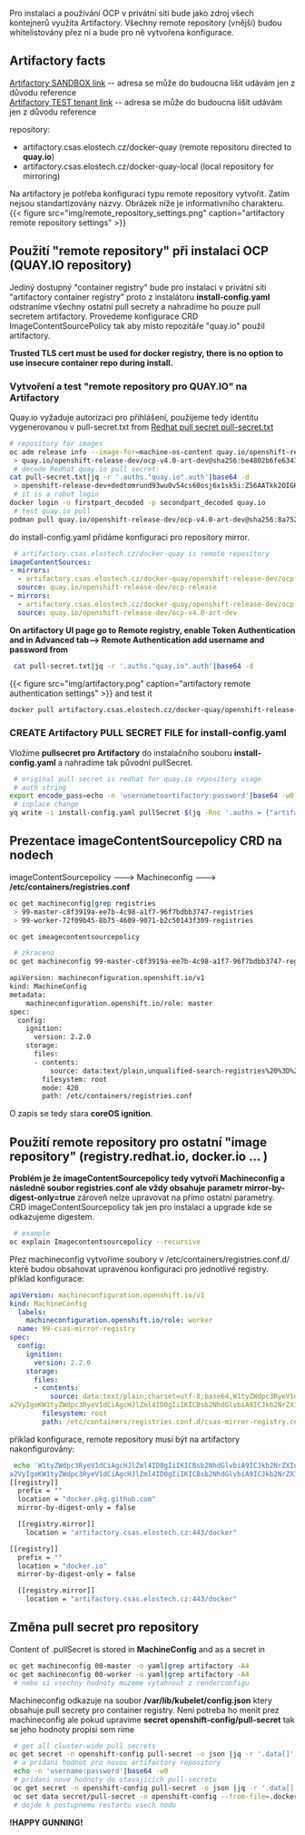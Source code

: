 Pro instalaci a používání OCP v privátní síti bude jako zdroj všech kontejnerů využita Artifactory. Všechny remote repository (vnější) budou whitelistovány přez ní a bude pro ně vytvořena konfigurace.

## Artifactory facts
[Artifactory SANDBOX link](https://artifactory.csas.elostech.cz) -- adresa se může do budoucna lišit udávám jen z důvodu reference  
[Artifactory TEST tenant link](https://artifactory.csin.cz) -- adresa se může do budoucna lišit udávám jen z důvodu reference  

repository: 
+ artifactory.csas.elostech.cz/docker-quay (remote repositoru directed to  **quay.io**)
+ artifactory.csas.elostech.cz/docker-quay-local (local repository for mirroring)

Na artifactory je potřeba konfiguraci typu remote repository vytvořit. Zatím nejsou standartizovány názvy. Obrázek níže je informativního charakteru.
{{< figure src="img/remote_repository_settings.png" caption="artifactory remote repository settings" >}}

## Použití "remote repository" při instalaci OCP (QUAY.IO repository)
Jediný dostupný "container registry" bude pro instalaci v privátní síti "artifactory container registry" proto z instalátoru **install-config.yaml** odstraníme všechny ostatní pull secrety a nahradíme ho pouze pull secretem artifactory. Provedeme konfigurace CRD ImageContentSourcePolicy tak aby místo repozitáře "quay.io" použil artifactory.

**Trusted TLS cert must be used for docker registry, there is no option to use insecure container repo during install.**

### Vytvoření a test "remote repository pro QUAY.IO" na Artifactory 
Quay.io vyžaduje autorizaci pro přihlášení, použijeme tedy identitu vygenerovanou v pull-secret.txt from [Redhat pull secret pull-secret.txt](https://cloud.redhat.com/openshift/install/azure/installer-provisioned)
```sh
# repository for images
oc adm release info --image-for=machine-os-content quay.io/openshift-release-dev/ocp-release@sha256:ea7ac3ad42169b39fce07e5e53403a028644810bee9a212e7456074894df40f3                                                                                                                     
 > quay.io/openshift-release-dev/ocp-v4.0-art-dev@sha256:be4802b6fe6343053d9f5668acecd68dfb38c4be364a9a3c06e818d56ed61ad1
 # decode Redhat quay.io pull secret:
cat pull-secret.txt|jq -r '.auths."quay.io".auth'|base64 -d
 > openshift-release-dev+dedtomrund93wu0v54cs60osj6x1sk5i:Z56AATkk2OIGKV9OJVTKP8T3G357329ECKAUX0LBRHIGUGJ4H3UGOLHSIJPNHK4N
 # it is a robot login
docker login -u firstpart_decoded -p secondpart_decoded quay.io
 # test quay.io pull
podman pull quay.io/openshift-release-dev/ocp-v4.0-art-dev@sha256:8a752dfed8c27a60d13f3dc578a1ea15efb2800041810204dd7b3bb79eedee04
```

do install-config.yaml přidáme konfiguraci pro repository mirror.

```yaml
 # artifactory.csas.elostech.cz/docker-quay is remote repository
imageContentSources:
- mirrors:
  - artifactory.csas.elostech.cz/docker-quay/openshift-release-dev/ocp-release
  source: quay.io/openshift-release-dev/ocp-release
- mirrors:
  - artifactory.csas.elostech.cz/docker-quay/openshift-release-dev/ocp-v4.0-art-dev
  source: quay.io/openshift-release-dev/ocp-v4.0-art-dev
```

**On artifactory UI page go to Remote registry, enable Token Authentication and in Advanced tab--> Remote Authentication add
username and password from**
```sh
 cat pull-secret.txt|jq -r '.auths."quay.io".auth'|base64 -d
```

{{< figure src="img/artifactory.png" caption="artifactory remote authentication settings" >}}
and test it
```sh
docker pull artifactory.csas.elostech.cz/docker-quay/openshift-release-dev/ocp-v4.0-art-dev@sha256:8a752dfed8c27a60d13f3dc578a1ea15efb2800041810204dd7b3bb79eedee04
```

### CREATE Artifactory PULL SECRET FILE for install-config.yaml
Vložíme **pullsecret pro Artifactory** do instalačního souboru **install-config.yaml** a nahradíme tak původní pullSecret.

```sh
 # original pull secret is redhat for quay.io repository usage
 # auth string
export encode_pass=echo -n 'usernametoartifactory:password'|base64 -w0
 # inplace change
yq write -i install-config.yaml pullSecret $(jq -Rnc '.auths = {"artifactory.csas.elostech.cz": {"auth":env.encode_pass ","email": "dedtom@gmail.com"}}')
```

## Prezentace imageContentSourcepolicy CRD na nodech
imageContentSourcepolicy ---> Machineconfig ---> **/etc/containers/registries.conf** 

```sh
oc get machineconfig|grep registries
 > 99-master-c8f3919a-ee7b-4c98-a1f7-96f7bdbb3747-registries   
 > 99-worker-72f09b45-8b75-4609-9071-b2c50143f309-registries

oc get imeagecontentsourcepolicy
```
```sh
 # zkraceno
oc get machineconfig 99-master-c8f3919a-ee7b-4c98-a1f7-96f7bdbb3747-registries -o yaml

apiVersion: machineconfiguration.openshift.io/v1
kind: MachineConfig
metadata:
    machineconfiguration.openshift.io/role: master
spec:
  config:
    ignition:
      version: 2.2.0
    storage:
      files:
      - contents:
          source: data:text/plain,unqualified-search-registries%20%3D%20%5B%22registry.access.redhat.com%22%2C%20%22docker.io%22%5D%0A%0A%5B%5Bregistry%5D%5D%0A%20%20prefix%20%3D%20%22%22%0A%20%20location%20%3D%20%22quay.io%2Fopenshift-release-dev%2Focp-release%22%0A%20%20mirror-by-digest-only%20%3D%20true%0A%0A%20%20%5B%5Bregistry.mirror%5D%5D%0A%20%20%20%20location%20%3D%20%22artifactory.csas.elostech.cz%2Fdocker-quay%2Fopenshift-release-dev%2Focp-release%22%0A%0A%5B%5Bregistry%5D%5D%0A%20%20prefix%20%3D%20%22%22%0A%20%20location%20%3D%20%22quay.io%2Fopenshift-release-dev%2Focp-v4.0-art-dev%22%0A%20%20mirror-by-digest-only%20%3D%20true%0A%0A%20%20%5B%5Bregistry.mirror%5D%5D%0A%20%20%20%20location%20%3D%20%22artifactory.csas.elostech.cz%2Fdocker-quay%2Fopenshift-release-dev%2Focp-v4.0-art-dev%22%0A
        filesystem: root
        mode: 420
        path: /etc/containers/registries.conf
```
O zapis  se  tedy stara **coreOS ignition**.  

## Použití remote repository pro ostatní "image repository" (registry.redhat.io, docker.io ... )
**Problém je že imageContentSourcepolicy tedy vytvoří Machineconfig a následně soubor registries.conf ale vždy obsahuje parametr mirror-by-digest-only=true** zároveň nelze upravovat na přímo ostatní parametry.  
CRD imageContentSourcepolicy tak  jen pro instalaci a upgrade kde se odkazujeme digestem.
```sh
 # example
oc explain Imagecontentsourcepolicy --recursive
```
Přez machineconfig vytvoříme  soubory v /etc/containers/registries.conf.d/ které budou obsahovat upravenou konfiguraci pro jednotlivé registry.  
příklad konfigurace:

```yaml
apiVersion: machineconfiguration.openshift.io/v1
kind: MachineConfig
  labels:
    machineconfiguration.openshift.io/role: worker
  name: 99-csas-mirror-registry
spec:
  config:
    ignition:
      version: 2.2.0
    storage:
      files:
      - contents:
          source: data:text/plain;charset=utf-8;base64,W1tyZWdpc3RyeV1dCiAgcHJlZml4ID0gIiIKICBsb2NhdGlvbiA9ICJkb2NrZXIucGtnLmdpdGh1Yi5jb20iCiAgbWlycm9yLWJ5LWRpZ2VzdC1vbmx5ID0gZmFsc2UKCiAgW1tyZWdpc3RyeS5taXJyb3JdXQogICAgbG9jYXRpb24gPSAiYXJ0aWZhY3RvcnkuY3Nhcy5lbG9zdGVjaC5jejo0NDMvZG9j
a2VyIgoKW1tyZWdpc3RyeV1dCiAgcHJlZml4ID0gIiIKICBsb2NhdGlvbiA9ICJkb2NrZXIuaW8iCiAgbWlycm9yLWJ5LWRpZ2VzdC1vbmx5ID0gZmFsc2UKCiAgW1tyZWdpc3RyeS5taXJyb3JdXQogICAgbG9jYXRpb24gPSAiYXJ0aWZhY3RvcnkuY3Nhcy5lbG9zdGVjaC5jejo0NDMvZG9ja2VyIgo=
        filesystem: root
        path: /etc/containers/registries.conf.d/csas-mirror-registry.conf
```
příklad konfigurace, remote repository musí být na artifactory nakonfigurovány:
```sh
 echo 'W1tyZWdpc3RyeV1dCiAgcHJlZml4ID0gIiIKICBsb2NhdGlvbiA9ICJkb2NrZXIucGtnLmdpdGh1Yi5jb20iCiAgbWlycm9yLWJ5LWRpZ2VzdC1vbmx5ID0gZmFsc2UKCiAgW1tyZWdpc3RyeS5taXJyb3JdXQogICAgbG9jYXRpb24gPSAiYXJ0aWZhY3RvcnkuY3Nhcy5lbG9zdGVjaC5jejo0NDMvZG9j
a2VyIgoKW1tyZWdpc3RyeV1dCiAgcHJlZml4ID0gIiIKICBsb2NhdGlvbiA9ICJkb2NrZXIuaW8iCiAgbWlycm9yLWJ5LWRpZ2VzdC1vbmx5ID0gZmFsc2UKCiAgW1tyZWdpc3RyeS5taXJyb3JdXQogICAgbG9jYXRpb24gPSAiYXJ0aWZhY3RvcnkuY3Nhcy5lbG9zdGVjaC5jejo0NDMvZG9ja2VyIgo='|base64 -d
[[registry]]
  prefix = ""
  location = "docker.pkg.github.com"
  mirror-by-digest-only = false

  [[registry.mirror]]
    location = "artifactory.csas.elostech.cz:443/docker"

[[registry]]
  prefix = ""
  location = "docker.io"
  mirror-by-digest-only = false

  [[registry.mirror]]
    location = "artifactory.csas.elostech.cz:443/docker"
```

## Změna pull secret pro repository 
Content of .pullSecret is stored in **MachineConfig** and as a secret in 
```sh
oc get machineconfig 00-master -o yaml|grep artifactory -A4
oc get machineconfig 00-worker -o yaml|grep artifactory -A4
 # nebo si vsechny hodnoty muzeme vytahnout z renderconfigu
```
Machineconfig odkazuje na soubor **/var/lib/kubelet/config.json**  ktery obsahuje pull secrety pro container registry. Neni potreba ho menit prez machineconfig ale pokud upravime
**secret openshift-config/pull-secret** tak se jeho hodnoty propisi sem rime

```sh
 # get all cluster-wide pull secrets
oc get secret -n openshift-config pull-secret -o json |jq -r '.data[]'|base64 -d
 # a pridani hodnot pro novou artifactory repository
 echo -n 'username:password'|base64 -w0
 # pridani nove hodnoty do stavajicich pull-secretu
 oc get secret -n openshift-config pull-secret -o json |jq -r '.data[]'|base64 -d|jq '.auths += {"artifactory.csas.elostech.cz":{"auth":"b2NwOlRyZTVaaXpxbEdKT1NZdzhCUVZ5ZGFXbjk0eVZNZg==","email":"dedtom@gmail.com"}}' >pull-secret.json
 oc set data secret/pull-secret -n openshift-config --from-file=.dockerconfigjson=pull-secret.json
 # dojde k postupnemu restartu vsech nodu
```
**!HAPPY GUNNING!**
